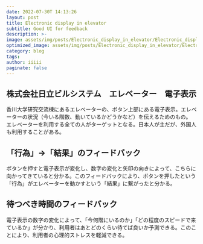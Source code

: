 ```yaml
---
date: 2022-07-30T 14:13:26
layout: post
title: Electronic display in elevator
subtitle: Good UI for feedback
description: >-
image: assets/img/posts/Electronic_display_in_elevator/Electronic_display_in_elevator.jpg
optimized_image: assets/img/posts/Electronic_display_in_elevator/Electronic_display_in_elevator_resized_thumbnail.jpg
category: blog
tags: 
author: iiiii
paginate: false
---
```


## 株式会社日立ビルシステム　エレベーター　電子表示

香川大学研究交流棟にあるエレベーターの、ボタン上部にある電子表示。エレベーターの状況（今いる階数、動いているかどうかなど）を伝えるためのもの。
エレベーターを利用する全ての人がターゲットとなる。日本人が主だが、外国人も利用することがある。

## 「行為」→「結果」のフィードバック

ボタンを押すと電子表示が変化し、数字の変化と矢印の向きによって、こちらに向かってきていると分かる。このフィードバックにより、ボタンを押したという「行為」がエレベーターを動かすという「結果」に繋がったと分かる。

## 待つべき時間のフィードバック

電子表示の数字の変化によって、「今何階にいるのか」「どの程度のスピードで来ているか」が分かり、利用者はあとどのくらい待てば良いか予測できる。このことにより、利用者の心理的ストレスを軽減できる。